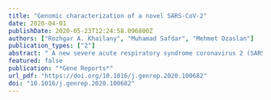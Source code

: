 ```yaml
---
title: "Genomic characterization of a novel SARS-CoV-2"
date: 2020-04-01
publishDate: 2020-05-23T12:24:58.096800Z
authors: ["Rozhgar A. Khailany", "Muhamad Safdar", "Mehmet Ozaslan"]
publication_types: ["2"]
abstract: " A new severe acute respiratory syndrome coronavirus 2 (SARS-CoV-2) associated with human to human transmission and extreme human sickness has been as of late announced from the city of Wuhan in China. Our objectives were to mutation analysis between recently reported genomes at various times and locations and to characterize the genomic structure of SARS-CoV-2 using bioinformatics programs. Information on the variation of viruses is of considerable medical and biological impacts on the prevention, diagnosis, and therapy of infectious diseases. To understand the genomic structure and variations of the SARS-CoV-2. The study analyzed 95 SARS-CoV-2 complete genome sequences available in GenBank, National MicrobiologyData Center (NMDC) and NGDC Genome Warehouse from December-2019 until 05 of April-2020. The genomic signature analysis demonstrates that a strong association between the time of sample collection, location of sample and accumulation of genetic diversity. We found 116 mutations, the three most common mutations were 8782C>T in ORF1ab gene, 28144T>C in ORF8 gene and 29095C>T in the N gene. The mutations might affect the severity and spread of the SARS-CoV-2. The finding heavily supports an intense requirement for additional prompt, inclusive investigations that combine genomic detail, epidemiological information and graph records of the clinical features of patients with COVID-19. "
featured: false
publication: "*Gene Reports*"
url_pdf: "https://doi.org/10.1016/j.genrep.2020.100682"
doi: "10.1016/j.genrep.2020.100682"
---
```


